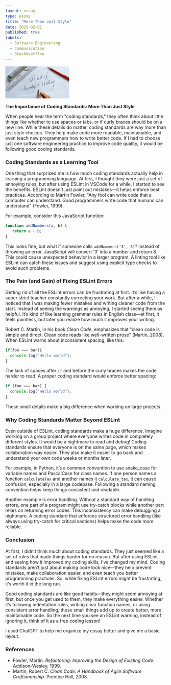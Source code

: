 ```yaml
---
layout: essay  
type: essay  
title: "More Than Just Style"  
date: 2025-02-01  
published: true  
labels:  
  - Software Engineering  
  - Communication  
  - StackOverflow  
---
```


<img width="200px" class="rounded float-start pe-4" src="../img/More-Than-Just-Style/Art-Of-Writitng.png">

**The Importance of Coding Standards: More Than Just Style**

When people hear the term "coding standards," they often think about little things like whether to use spaces or tabs, or if curly braces should be on a new line. While these details do matter, coding standards are way more than just style choices. They help make code more readable, maintainable, and even teach new programmers how to write better code. If I had to choose just one software engineering practice to improve code quality, it would be following good coding standards.

### Coding Standards as a Learning Tool

One thing that surprised me is how much coding standards actually help in learning a programming language. At first, I thought they were just a set of annoying rules, but after using ESLint in VSCode for a while, I started to see the benefits. ESLint doesn't just point out mistakes—it helps enforce best practices. According to Martin Fowler, "Any fool can write code that a computer can understand. Good programmers write code that humans can understand" (Fowler, 1999). 

For example, consider this JavaScript function:
```javascript
function addNumbers(a, b) {
   return a + b;
}
```
This looks fine, but what if someone calls `addNumbers('3', 5)`? Instead of throwing an error, JavaScript will convert '3' into a number and return 8. This could cause unexpected behavior in a larger program. A linting tool like ESLint can catch these issues and suggest using explicit type checks to avoid such problems.

### The Pain (and Gain) of Fixing ESLint Errors

Getting rid of all the ESLint errors can be frustrating at first. It’s like having a super strict teacher constantly correcting your work. But after a while, I noticed that I was making fewer mistakes and writing cleaner code from the start. Instead of seeing the warnings as annoying, I started seeing them as helpful. It’s kind of like learning grammar rules in English class—at first, it feels pointless, but later you realize how much it improves your writing. 

Robert C. Martin, in his book *Clean Code*, emphasizes that "clean code is simple and direct. Clean code reads like well-written prose" (Martin, 2008). When ESLint warns about inconsistent spacing, like this:
```javascript
if(foo === bar){
  console.log("Hello world");
}
```
The lack of spaces after `if` and before the curly braces makes the code harder to read. A proper coding standard would enforce better spacing:
```javascript
if (foo === bar) {
  console.log("Hello world");
}
```
These small details make a big difference when working on large projects.

### Why Coding Standards Matter Beyond ESLint

Even outside of ESLint, coding standards make a huge difference. Imagine working on a group project where everyone writes code in completely different styles. It would be a nightmare to read and debug! Coding standards ensure that everyone is on the same page, which makes collaboration way easier. They also make it easier to go back and understand your own code weeks or months later. 

For example, in Python, it’s a common convention to use snake_case for variable names and PascalCase for class names. If one person names a function `calculateTax` and another names it `calculate_tax`, it can cause confusion, especially in a large codebase. Following a standard naming convention helps keep things consistent and readable.

Another example is error handling. Without a standard way of handling errors, one part of a program might use try-catch blocks while another part relies on returning error codes. This inconsistency can make debugging a nightmare. A coding standard that enforces structured error handling (like always using try-catch for critical sections) helps make the code more reliable.

### Conclusion

At first, I didn’t think much about coding standards. They just seemed like a set of rules that made things harder for no reason. But after using ESLint and seeing how it improved my coding skills, I’ve changed my mind. Coding standards aren’t just about making code look nice—they help prevent mistakes, make collaboration easier, and even teach you better programming practices. So, while fixing ESLint errors might be frustrating, it’s worth it in the long run. 

Good coding standards are like good habits—they might seem annoying at first, but once you get used to them, they make everything easier. Whether it’s following indentation rules, writing clear function names, or using consistent error handling, these small things add up to create better, more maintainable code. So the next time you see an ESLint warning, instead of ignoring it, think of it as a free coding lesson!

I used ChatGPT to help me organize my essay better and give me a basic layout.

### References

- Fowler, Martin. *Refactoring: Improving the Design of Existing Code.* Addison-Wesley, 1999.
- Martin, Robert C. *Clean Code: A Handbook of Agile Software Craftsmanship.* Prentice Hall, 2008.

